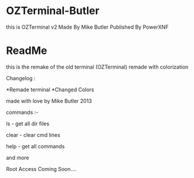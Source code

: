 # OZTerminal-Butler
this is OZTerminal v2 Made By Mike Butler Published By PowerXNF

# ReadMe

this is the remake of the old terminal (OZTerminal) remade with colorization

Changelog :

*Remade terminal
*Changed Colors

made with love by Mike Butler 2013

commands :-

ls - get all dir files

clear - clear cmd lines

help - get all commands

and more

Root Access Coming Soon....
